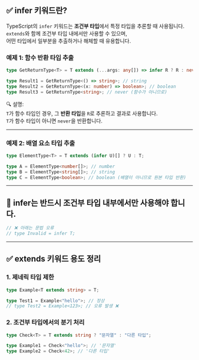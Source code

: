 ## ✅ infer 키워드란?

TypeScript의 `infer` 키워드는 **조건부 타입**에서 특정 타입을 추론할 때 사용됩니다.  
`extends`와 함께 조건부 타입 내에서만 사용할 수 있으며,  
어떤 타입에서 일부분을 추출하거나 해체할 때 유용합니다.

### 예제 1: 함수 반환 타입 추출

```ts
type GetReturnType<T> = T extends (...args: any[]) => infer R ? R : never;

type Result1 = GetReturnType<() => string>; // string
type Result2 = GetReturnType<(x: number) => boolean>; // boolean
type Result3 = GetReturnType<string>; // never (함수가 아니므로)
```

🔍 설명:  
`T`가 함수 타입인 경우, 그 **반환 타입**을 `R`로 추론하고 결과로 사용합니다.  
`T`가 함수 타입이 아니면 `never`을 반환합니다.

---

### 예제 2: 배열 요소 타입 추출

```ts
type ElementType<T> = T extends (infer U)[] ? U : T;

type A = ElementType<number[]>; // number
type B = ElementType<string[]>; // string
type C = ElementType<boolean>; // boolean (배열이 아니므로 원본 타입 반환)
```

---

## 📌 infer는 반드시 조건부 타입 내부에서만 사용해야 합니다.

```ts
// ❌ 아래는 문법 오류
// type Invalid = infer T;
```

---

## ✅ extends 키워드 용도 정리

### 1. 제네릭 타입 제한

```ts
type Example<T extends string> = T;

type Test1 = Example<"hello">; // 정상
// type Test2 = Example<123>; // 오류 발생 ❌
```

### 2. 조건부 타입에서의 분기 처리

```ts
type Check<T> = T extends string ? "문자열" : "다른 타입";

type Example1 = Check<"hello">; // '문자열'
type Example2 = Check<42>; // '다른 타입'
```
